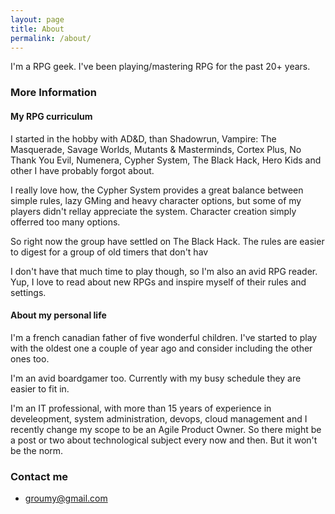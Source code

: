 ```yaml
---
layout: page
title: About
permalink: /about/
---
```


I'm a RPG geek. I've been playing/mastering RPG for the past 20+ years.


### More Information

#### My RPG curriculum

I started in the hobby with AD&D, than Shadowrun, Vampire: The Masquerade, Savage Worlds, Mutants & Masterminds, Cortex Plus, No Thank You Evil, Numenera, Cypher System, The Black Hack, Hero Kids and other I have probably forgot about.

I really love how, the Cypher System provides a great balance between simple rules, lazy GMing and heavy character options, but some of my players didn't rellay appreciate the system. Character creation simply offerred too many options.

So right now the group have settled on The Black Hack. The rules are easier to digest for a group of old timers that don't hav

I don't have that much time to play though, so I'm also an avid RPG reader. Yup, I love to read about new RPGs and inspire myself of their rules and settings. 

#### About my personal life

I'm a french canadian father of five wonderful children. I've started to play with the oldest one a couple of year ago and consider including the other ones too.

I'm an avid boardgamer too. Currently with my busy schedule they are easier to fit in.

I'm an IT professional, with more than 15 years of experience in develeopment, system administration, devops, cloud management and I recently change my scope to be an Agile Product Owner. So there might be a post or two about technological subject every now and then. But it won't be the norm.

### Contact me

* [groumy@gmail.com](mailto:groumy@gmail.com)
<!--stackedit_data:
eyJoaXN0b3J5IjpbMTcwNTQyMTk2Ml19
-->